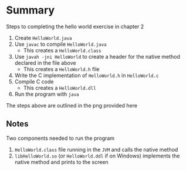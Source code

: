 # Summary

Steps to completing the hello world exercise in chapter 2

1. Create `HelloWorld.java`
2. Use `javac` to compile `HelloWorld.java`
	- This creates a `HelloWorld.class`
3. Use `javah -jni HelloWorld` to create a header for the native 
method declared in the file above
	- This creates a `HelloWorld.h` file
4. Write the C implementation of `HelloWorld.h` in `HelloWorld.c`
5. Compile C code
	- This creates a `HelloWorld.dll`
6. Run the program with `java`

The steps above are outlined in the png provided here

## Notes
Two components needed to run the program
1. `HelloWorld.class` file running in the `JVM` and calls the native method
2. `libHelloWorld.so` (or `HelloWorld.ddl` if on Windows) implements the
 native method and prints to the screen
